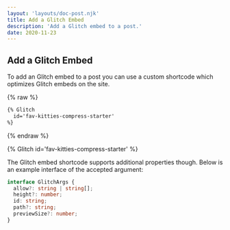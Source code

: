 ```yaml
---
layout: 'layouts/doc-post.njk'
title: Add a Glitch Embed
description: 'Add a Glitch embed to a post.'
date: 2020-11-23
---
```


## Add a Glitch Embed

To add an Glitch embed to a post you can use a custom shortcode which optimizes
Glitch embeds on the site.

{% raw %}

```md
{% Glitch
  id='fav-kitties-compress-starter'
%}
```

{% endraw %}

{% Glitch
  id='fav-kitties-compress-starter'
%}

The Glitch embed shortcode supports additional properties though. Below is an
example interface of the accepted argument:

```typescript
interface GlitchArgs {
  allow?: string | string[];
  height?: number;
  id: string;
  path?: string;
  previewSize?: number;
}
```
